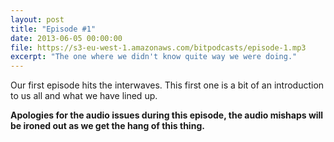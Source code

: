 ```yaml
---
layout: post
title: "Episode #1"
date: 2013-06-05 00:00:00
file: https://s3-eu-west-1.amazonaws.com/bitpodcasts/episode-1.mp3
excerpt: "The one where we didn't know quite way we were doing."
---
```


Our first episode hits the interwaves. This first one is a bit of an introduction to us all and what we have lined up.

__Apologies for the audio issues during this episode, the audio mishaps will be ironed out as we get the hang of this thing.__
